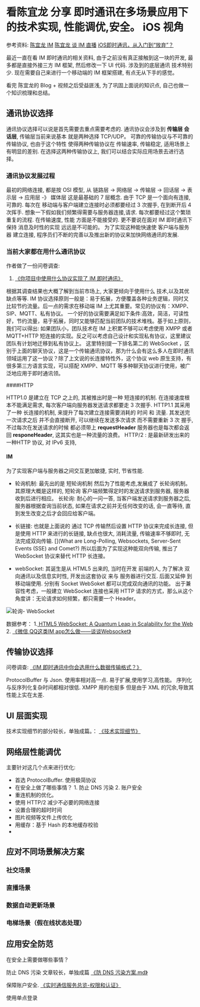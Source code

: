 # 看陈宜龙 分享 即时通讯在多场景应用下的技术实现, 性能调优,安全。 iOS 视角 

参考资料: [陈宜龙 IM](https://github.com/ChenYilong/iOSBlog/issues/6)
[陈宜龙 谈 IM 直播](http://m.quzhiboapp.com/?#!/live/25)
[iOS即时通讯，从入门到“放弃”？](https://www.jianshu.com/p/2dbb360886a8)

最近一直在看 IM 即时通讯的相关资料, 由于之前没有真正接触到这一块的开发, 最多都是直接外接三方 IM 框架, 然后修改一下 UI 代码.  涉及到的底层通讯 技术特别少.  现在需要自己来进行一个移动端的 IM 框架搭建, 有点无从下手的感觉。  

看完 陈宜龙的 Blog + 视频之后受益匪浅, 为了巩固上面说的知识点, 自己也做一个知识梳理和总结。

## 通讯协议选择

通讯协议选择可以说是首先需要去重点需要考虑的. 通讯协议会涉及到 **传输层** **会话层**,  传输层当前来说基本 就是两种选择 TCP/UDP。  可靠的传输协议与不可靠的传输协议, 也由于这个特性 使得两种传输协议在 传输速率, 传输稳定, 适用场景上有明显的差别.    在选择这两种传输协议上, 我们可以结合实际应用场景去进行选择。

### 通讯协议发展过程

最初的网络连接, 都是按 OSI 模型, 从 链路层 -> 网络层 -> 传输层 -> 回话层 -> 表示层 -> 应用层 -》 媒体层  这是最基础的 7 层概念.
由于 TCP 是一个面向有连接, 可靠的. 每次在 移动端与客户端建立连接时必须都要经过 3 次握手, 在到断开后 4次挥手.  想象一下假如我们频繁得需要与服务器连接,请求. 每次都要经过这个繁琐重复的流程.  在传输速度, 性能 方面是不能接受的. 更不要说在面对 IM 即时通讯下保持 消息及时性的实现 远远是不可能的。
为了实现这种能快速使 客户端与服务器 建立连接, 程序员们不断的完善以及推出新的协议来加快网络通讯的发展.  

### 当前大家都在用什么通讯协议

作者做了一份问卷调查:
1. 	[《你项目中使用什么协议实现了 IM 即时通讯》](http://vote.weibo.com/poll/137494424)

根据其调查结果也大概了解到当前市场上, 大家更倾向于使用什么 技术,以及其优缺点等等. 
IM 协议选择原则一般是：易于拓展，方便覆盖各种业务逻辑，同时又比较节约流量。后一点的需求在移动端 IM 上尤其重要。常见的协议有：XMPP、SIP、MQTT、私有协议。
一个好的协议需要满足如下条件:高效，简洁，可读性好，节约流量，易于拓展，同时又能够匹配当前团队的技术堆栈。基于如上原则，我们可以得出: 如果团队小，团队技术在 IM 上积累不够可以考虑使用 XMPP 或者 MQTT+HTTP 短连接的实现。反之可以考虑自己设计和实现私有协议，这里建议团队有计划地迁移到私有协议上。
这里特别提一下排名第二的 WebSocket ，区别于上面的聊天协议，这是一个传输通讯协议，那为什么会有这么多人在即时通讯领域运用了这一协议？除了上文说的长连接特性外，这个协议 web 原生支持，有很多第三方语言实现，可以搭配 XMPP、MQTT 等多种聊天协议进行使用，被广泛地应用于即时通讯领。


####HTTP

HTTP1.0 是建立在 TCP 之上的, 其被推出时是一种 短连接的机制. 在连接速度根本不能满足需求, 每次客户端向服务器发送请求都要走  3 次握手.
HTTP1.1 其采用了一种 长连接的机制, 来提升了每次建立连接需要消耗的 时间 和 流量. 其发送完一次请求之后 并不会直接断开, 可以继续在发送多次请求 而不需要重新 3 次 握手,  不过每次在发送请求的时候 都必须带上 **requestHeader** 服务器也是每次都会返回 **responeHeader**,  这其实也是一种流量的浪费。
HTTP/2 : 是最新研发出来的一种HTTP 协议, 对 IPv6 支持,

#### IM

为了实现客户端与服务器之间交互更加敏捷, 实时, 节省性能.

* 轮询机制: 最先出的是 短轮询机制 然后为了性能考虑,发展成了 长轮询机制。  其原理大概是这样的, 短轮询 客户端频繁得定时的发送请求到服务器, 服务器收到后进行相应。 
长轮询: 耐心的一问一答, 当客户端发送请求到服务器之后, 服务器根据查询当前状态, 如果在请求之前并无任何改变的话, 会一直等待, 直到发生改变之后才会回应给客户端。

* 长链接: 也就是上面说的 通过  TCP 传输然后设置 HTTP 协议来完成长连接,  但是使用 HTTP 来进行的长链接, 缺点也很大,  消耗流量, 传输速率不够即时, 无法完成双向传输.  [](What are Long-Polling, Websockets, Server-Sent Events (SSE) and Comet?)  所以后面为了实现这种能双向传输, 推出了 WebSocket 协议来替代 HTTP 长连接。 
* webSocket: 其诞生是从 HTML5 出来的, 当时在开发 前端的人, 为了解决 双向通讯以及信息实时性, 开发出这套协议 来与 服务器进行交互.  后面又延伸 到 移动端使用. 分别有 Socket WebSoket 都可以完成双向通讯的功能。
出于兼容性考虑，一般建立 WebSocket 连接也采用 HTTP 请求的方式，那么从这个角度讲：无论请求如何频繁，都只需要一个 Header。

![轮询- WebSocket](https://camo.githubusercontent.com/7ef55dc631677894e833768a163720ca04ad4d77/687474703a2f2f7777312e73696e61696d672e636e2f6c617267652f37383533303834636a7731663831666362747171716a3230647a306130337a322e6a7067)

数据参考：
	1.[	HTML5 WebSocket: A Quantum Leap in Scalability for the Web](https://www.websocket.org/quantum.html)
	2.	[《微信,QQ这类IM app怎么做——谈谈Websocket》](http://www.jianshu.com/p/bcefda55bce4)

## 传输协议选择

问卷调查:	[《IM 即时通讯中你会选用什么数据传输格式？》](http://vote.weibo.com/poll/137505291)

ProtocolBuffer 与 Json. 使用率相对高一点.  易于扩展,使用学习,高性能。
序列化与反序列化复杂时间都相对很低. 
XMPP 用的也挺多 但是由于 XML 的冗余,导致其性能上实在太差. 

## UI 层面实现

技术实现细节的部分较长，单独成篇。： [《技术实现细节》](https://github.com/ChenYilong/iOSBlog/blob/master/Tips/%E5%9F%BA%E4%BA%8EWebsocket%E7%9A%84IM%E5%8D%B3%E6%97%B6%E9%80%9A%E8%AE%AF%E6%8A%80%E6%9C%AF/%E6%8A%80%E6%9C%AF%E5%AE%9E%E7%8E%B0%E7%BB%86%E8%8A%82.md)


## 网络层性能调优

主要针对这几个点来进行优化:

* 首选 ProtocolBuffer. 使用极简协议
* 	在安全上做了哪些事情？ 1. 防止 DNS 污染 2. 账户安全
*  重连机制的优化。
*  使用 HTTP/2 减少不必要的网络连接
*  设置合理的超时时间
* 	图片视频等文件上传优化
*  用缓存：基于 Hash 的本地缓存校验
*  
## 应对不同场景解决方案

### 社交场景
### 直播场景
### 数据自动更新场景
### 电梯场景（假在线状态处理）

## 应用安全防范

在安全上需要做哪些事情？

防止 DNS 污染
文章较长，单独成篇
[《防 DNS 污染方案.md》](https://github.com/ChenYilong/iOSBlog/blob/master/Tips/%E5%9F%BA%E4%BA%8EWebsocket%E7%9A%84IM%E5%8D%B3%E6%97%B6%E9%80%9A%E8%AE%AF%E6%8A%80%E6%9C%AF/%E9%98%B2%20DNS%20%E6%B1%A1%E6%9F%93%E6%96%B9%E6%A1%88.md)

保障账户安全. [《实时通信服务总览-权限和认证》](https://leancloud.cn/docs/realtime_v2.html#%E6%9D%83%E9%99%90%E5%92%8C%E8%AE%A4%E8%AF%81)

使用单点登录


